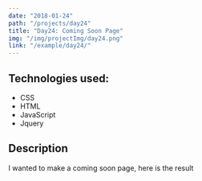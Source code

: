 ```yaml
---
date: "2018-01-24"
path: "/projects/day24"
title: "Day24: Coming Soon Page"
img: "/img/projectImg/day24.png"
link: "/example/day24/"
---
```


## Technologies used:

- CSS
- HTML
- JavaScript
- Jquery

## Description

I wanted to make a coming soon page, here is the result
